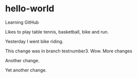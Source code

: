 # hello-world
Learning GitHub

Likes to play table tennis, basketball, bike and run.

Yesterday I went bike riding.

This change was in branch testnumber3. Wow. More changes

Another change.

Yet another change.
